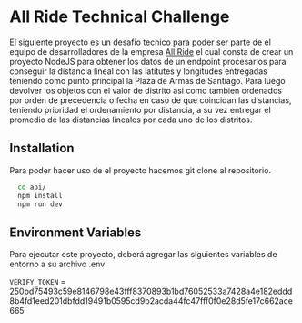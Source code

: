 # All Ride Technical Challenge

El siguiente proyecto es un desafio tecnico para poder ser parte de el equipo de desarrolladores de
la empresa [All Ride](https://www.allrideapp.com/) el cual consta de crear un proyecto NodeJS para obtener los datos de un endpoint procesarlos para conseguir la distancia lineal con las latitutes y longitudes entregadas teniendo como punto principal la Plaza de Armas de Santiago. Para luego devolver los objetos con el valor de distrito asi como tambien ordenados por orden de precedencia o fecha en caso de que coincidan las distancias, teniendo prioridad el ordenamiento por distancia, a su vez entregar el promedio de las distancias lineales por cada uno de los distritos.

## Installation

Para poder hacer uso de el proyecto hacemos git clone al repositorio.

```bash
  cd api/
  npm install
  npm run dev
```

## Environment Variables

Para ejecutar este proyecto, deberá agregar las siguientes variables de entorno a su archivo .env

`VERIFY_TOKEN` = 250bd75493c59e8146798e43fff8370893b1bd76052533a7428a4e182eddd8b4fd1eed201dbfdd19491b0595cd9b2acda44fc47fff0f0e28d5fe17c662ace665

